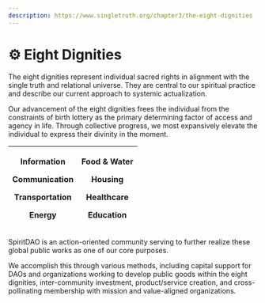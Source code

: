```yaml
---
description: https://www.singletruth.org/chapter3/the-eight-dignities
---
```


# ⚙ Eight Dignities

The eight dignities represent individual sacred rights in alignment with the single truth and relational universe. They are central to our spiritual practice and describe our current approach to systemic actualization.

Our advancement of the eight dignities frees the individual from the constraints of birth lottery as the primary determining factor of access and agency in life. Through collective progress, we most expansively elevate the individual to express their divinity in the moment.

| <p><strong>Information</strong></p><p><strong>Communication</strong></p><p><strong>Transportation</strong></p><p><strong>Energy</strong></p> | <p><strong>Food &#x26; Water</strong></p><p><strong>Housing</strong></p><p><strong>Healthcare</strong></p><p><strong>Education</strong></p> |
| -------------------------------------------------------------------------------------------------------------------------------------------- | ------------------------------------------------------------------------------------------------------------------------------------------- |

SpiritDAO is an action-oriented community serving to further realize these global public works as one of our core purposes.&#x20;

We accomplish this through various methods, including capital support for DAOs and organizations working to develop public goods within the eight dignities, inter-community investment, product/service creation, and cross-pollinating membership with mission and value-aligned organizations.&#x20;

<figure><img src="../../.gitbook/assets/8_DIGNITIESBNW.png" alt=""><figcaption></figcaption></figure>
